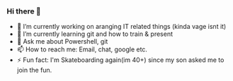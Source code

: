 ### Hi there 👋 ###
- 🔭 I’m currently working on aranging IT related things (kinda vage isnt it)
- 🌱 I’m currently learning git and how to train & present
- 💬 Ask me about Powershell, git
- 📫 How to reach me: Email, chat, google etc.
- ⚡ Fun fact: I'm Skateboarding again(im 40+) since my son asked me to join the fun. 
